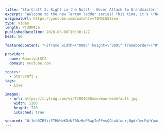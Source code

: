 ```yaml
---
title: "StarCraft 2: Right in the Nuts! - Never Attack to Grandmaster!"
excerpt: "Welcome to the new Terran ladder series! This time, it's \"Never Attack to Grandmaster!\" In this challenge, I play as Terran on the EU ladder, and in every game I'm not allowed to attack with any units except for using Ghosts. I'm allowed to make any army units for defending, as long as I don't attack"
originalUrl: https://youtube.com/watch?v=T1MOIG88sow
type: video
length: PT39M43S
publishedDateTime: 2020-05-08T10:30:12Z
heat: 50

featuredContent: "<iframe width=\"800\" height=\"500\" frameborder=\"0\" src=\"https://www.youtube.com/embed/T1MOIG88sow\" allow=\"accelerometer; autoplay; encrypted-media; gyroscope; picture-in-picture\" allowfullscreen></iframe>"

provider:
  name: BeastyqtSC2
  domain: youtube.com

topics:
  - StarCraft 2
tags:
  - Live

images:
  - url: https://i.ytimg.com/vi/T1MOIG88sow/maxresdefault.jpg
    width: 1280
    height: 720
    isCached: true

secured: "0r1nbRZB5iiF7HWHvKDzNZ00z6eP8wpInPPmsQGLwAfwurjNgdzQvcFyhYpxu46v2FJHTxpXZ5G3zzov/fcg2NyEAU6nyxdEs/gsV7kyfpjVwGIeriqsqZirhCEJrt4zVahzTkgjQ/BIuy/pSIdY+nbjF6if0Cf/tZuXV3IYPQqCW1QWZVXOCRi9j1ks9OSqU/bUh3NxHFWXadWq0BPZoEjWUDGNbeaS0pxUkgYBCL1u3kQ7P9uA/IUBOZyAV1e748gNRTgqPVEu5PAp44rBkuaWx/LnXsvacxyO6qpb0xvQnTRESxZ/3nhe0AHS9U4CMj+O1tC6/KJqWHrvf4SP62vL7bJA7jlCv6OaJGwZ0wnKef/zQTJh0KUeWHYdyEP6s29I2yZutVZspqsqgzQQuAv2jfd//nVYTpulSAEOOxM=;9Jg6N84+UPSKbpiPa1U72g=="
---
```


